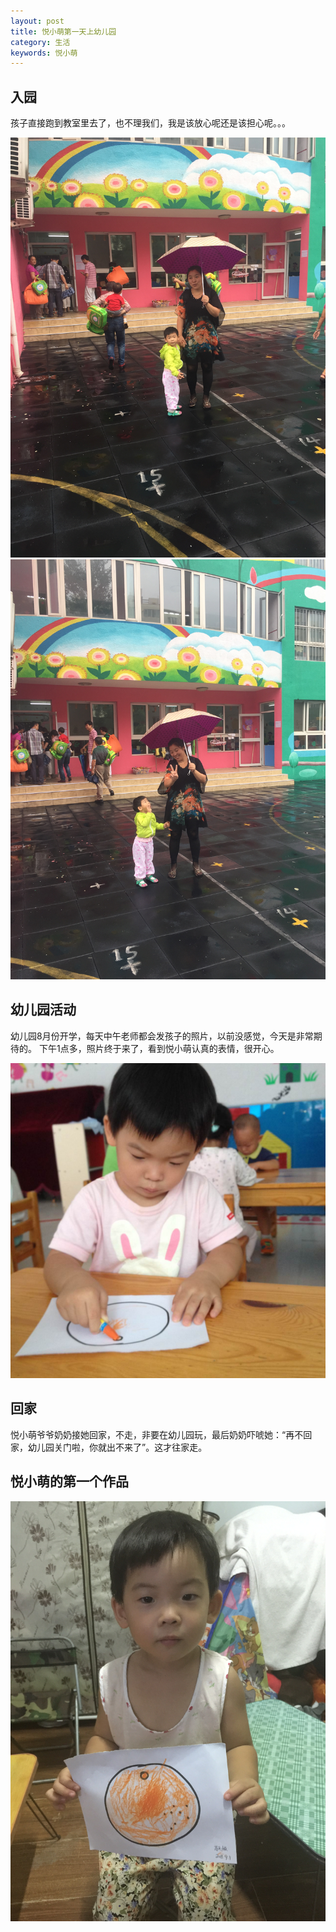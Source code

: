 ```yaml
---
layout: post
title: 悦小萌第一天上幼儿园
category: 生活
keywords: 悦小萌
---
```


## 入园

孩子直接跑到教室里去了，也不理我们，我是该放心呢还是该担心呢。。。

<img src="/assets/img/content2.jpg">
<img src="/assets/img/content3.jpg">

## 幼儿园活动

幼儿园8月份开学，每天中午老师都会发孩子的照片，以前没感觉，今天是非常期待的。
下午1点多，照片终于来了，看到悦小萌认真的表情，很开心。

<img src="/assets/img/content4.jpg">

## 回家

悦小萌爷爷奶奶接她回家，不走，非要在幼儿园玩，最后奶奶吓唬她：“再不回家，幼儿园关门啦，你就出不来了”。这才往家走。

## 悦小萌的第一个作品

<img src="/assets/img/content5.jpg">

